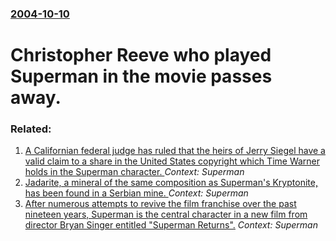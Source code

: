 ### [2004-10-10](/news/2004/10/10/index.md)

#  Christopher Reeve who played Superman in the movie passes away.




### Related:

1. [ A Californian federal judge has ruled that the heirs of Jerry Siegel have a valid claim to a share in the United States copyright which Time Warner holds in the Superman character. ](/news/2008/03/26/a-californian-federal-judge-has-ruled-that-the-heirs-of-jerry-siegel-have-a-valid-claim-to-a-share-in-the-united-states-copyright-which-tim.md) _Context: Superman_
2. [ Jadarite, a mineral of the same composition as Superman's Kryptonite, has been found in a Serbian mine. ](/news/2007/04/24/jadarite-a-mineral-of-the-same-composition-as-superman-s-kryptonite-has-been-found-in-a-serbian-mine.md) _Context: Superman_
3. [ After numerous attempts to revive the film franchise over the past nineteen years, Superman is the central character in a new film from director Bryan Singer entitled "Superman Returns".](/news/2006/06/28/after-numerous-attempts-to-revive-the-film-franchise-over-the-past-nineteen-years-superman-is-the-central-character-in-a-new-film-from-dir.md) _Context: Superman_
